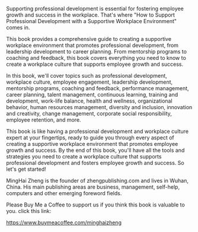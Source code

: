 
Supporting professional development is essential for fostering employee growth and success in the workplace. That's where "How to Support Professional Development with a Supportive Workplace Environment" comes in.

This book provides a comprehensive guide to creating a supportive workplace environment that promotes professional development, from leadership development to career planning. From mentorship programs to coaching and feedback, this book covers everything you need to know to create a workplace culture that supports employee growth and success.

In this book, we'll cover topics such as professional development, workplace culture, employee engagement, leadership development, mentorship programs, coaching and feedback, performance management, career planning, talent management, continuous learning, training and development, work-life balance, health and wellness, organizational behavior, human resources management, diversity and inclusion, innovation and creativity, change management, corporate social responsibility, employee retention, and more.

This book is like having a professional development and workplace culture expert at your fingertips, ready to guide you through every aspect of creating a supportive workplace environment that promotes employee growth and success. By the end of this book, you'll have all the tools and strategies you need to create a workplace culture that supports professional development and fosters employee growth and success. So let's get started!

MingHai Zheng is the founder of zhengpublishing.com and lives in Wuhan, China. His main publishing areas are business, management, self-help, computers and other emerging foreword fields.

Please Buy Me a Coffee to support us if you think this book is valuable to you. click this link:

https://www.buymeacoffee.com/minghaizheng
